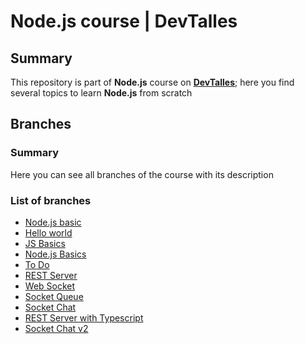 # Node.js course | DevTalles
## Summary
This repository is part of **Node.js** course on **[DevTalles](https://cursos.devtalles.com/)**; here you find several topics to learn
**Node.js** from scratch

## Branches
### Summary
Here you can see all branches of the course with its description

### List of branches
- [Node.js basic](https://github.com/juxn89/nodejs-devtalles/tree/00-Nodejs-Basics)
- [Hello world](https://github.com/Juxn89/nodejs-devtalles/tree/01-hello-world)
- [JS Basics](https://github.com/Juxn89/nodejs-devtalles/tree/02-js-basics)
- [Node.js Basics](https://github.com/Juxn89/nodejs-devtalles/tree/03-nodejs-basic)
- [To Do](https://github.com/Juxn89/nodejs-devtalles/tree/04-to-do)
- [REST Server](https://github.com/Juxn89/nodejs-devtalles/tree/07-rest-server)
- [Web Socket](https://github.com/Juxn89/nodejs-devtalles/tree/08-web-socket)
- [Socket Queue](https://github.com/Juxn89/nodejs-devtalles/tree/09-socket-queue)
- [Socket Chat](https://github.com/Juxn89/nodejs-devtalles/tree/10-socket-chat)
- [REST Server with Typescript](https://github.com/Juxn89/nodejs-devtalles/tree/11-ts-rest-server)
- [Socket Chat v2](https://github.com/Juxn89/nodejs-devtalles/tree/12-socket-chat-v2)